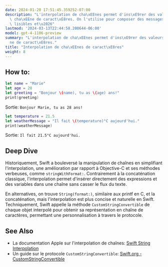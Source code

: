 ```yaml
---
date: 2024-01-20 17:51:45.359252-07:00
description: "L'interpolation de cha\xEEnes permet d'ins\xE9rer des valeurs dans une\
  \ cha\xEEne de caract\xE8res. On l'utilise pour composer des messages dynamiques,\
  \ lisibles et\u2026"
lastmod: '2024-03-13T22:44:58.200644-06:00'
model: gpt-4-1106-preview
summary: "L'interpolation de cha\xEEnes permet d'ins\xE9rer des valeurs dans une cha\xEE\
  ne de caract\xE8res."
title: "Interpolation de cha\xEEnes de caract\xE8res"
weight: 8
---
```


## How to:
```Swift
let name = "Marie"
let age = 28
let greeting = "Bonjour \(name), tu as \(age) ans!"
print(greeting)
```
Sortie: `Bonjour Marie, tu as 28 ans!`

```Swift
let temperature = 21.5
let weatherMessage = "Il fait \(temperature)°C aujourd'hui."
print(weatherMessage)
```
Sortie: `Il fait 21.5°C aujourd'hui.`

## Deep Dive
Historiquement, Swift a bouleversé la manipulation de chaînes en simplifiant l'interpolation, une amélioration par rapport à Objective-C et ses méthodes verbeuses, comme `stringWithFormat:`. Contrairement à la concaténation classique, l'interpolation permet d'insérer directement des expressions et des variables dans une chaîne sans casser le flux du texte.

En alternatives, on trouve `String(format:)`, similaire aux printf en C, et la concaténation, mais l'interpolation est plus concise et naturelle en Swift. Techniquement, Swift appelle la méthode `CustomStringConvertible` de chaque objet interpolé pour obtenir sa représentation en chaîne de caractères, permettant une personnalisation à travers le protocole.

## See Also
- La documentation Apple sur l'interpolation de chaînes: [Swift String Interpolation](https://docs.swift.org/swift-book/LanguageGuide/StringsAndCharacters.html#ID292)
- Un guide sur le protocole `CustomStringConvertible`: [Swift.org - CustomStringConvertible](https://developer.apple.com/documentation/swift/customstringconvertible)
